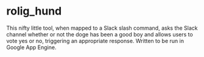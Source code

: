 # rolig_hund

This nifty little tool, when mapped to a Slack slash command, asks the Slack channel whether or not the doge has been a good boy and allows users to vote yes or no, triggering an appropriate response. Written to be run in Google App Engine.
